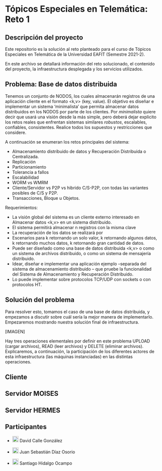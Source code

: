 # **Tópicos Especiales en Telemática: Reto 1**

## Descripción del proyecto

Este repositorio es la solución al reto planteado para el curso de Tópicos Especiales en Telemática de la Universidad EAFIT (Semestre 2021-2).

En este archivo se detallará información del reto solucionado, el contenido del proyecto, la infraestructura desplegada y los servicios utilizados.

## Problema: Base de datos distribuida

Tenemos un conjunto de NODOS, los cuales almacenarán registros de una aplicación cliente en el formato <k,v> (key, value). El objetivo es diseñar e implementar un sistema ‘minimalista’ que permita almacenar datos distribuidos en los NODOS por parte de los clientes. Por <i>minimalista</i> quiere decir que usará una visión desde la más simple, pero deberá dejar explicito los retos reales que enfrentan sistemas similares <i>robustos</i>, escalables, confiables, consistentes. Realice todos los supuestos y restricciones que considere.

A continuación se enumeran los retos principales del sistema:

- Almacenamiento distribuido de datos y Recuperación Distribuida o Centralizada.
- Replicación
- Particionamiento
- Tolerancia a fallos
- Escalabilidad
- WORM vs WMRM
- Cliente/Servidor vs P2P vs hibrido C/S-P2P, con todas las variantes posibles de C/S y P2P.
- Transacciones, Bloque u Objetos.

Requerimientos:
- La visión global del sistema es un cliente externo interesado en Almacenar datos <k,v> en un sistema distribuido.
- El sistema permitirá almacenar n registros con la misma clave <k>
- La recuperación de los datos se realizará por <k>
- Escenarios para k retornando un solo valor, k retornando algunos datos, k retornando muchos datos, k retornando gran cantidad de datos.
- Puede ser diseñado como una base de datos distribuida <k,v> o como un sistema de archivos distribuido, o como un sistema de mensajería distribuido.
- Idear, diseñar e implementar una aplicación ejemplo –separada del sistema de almacenamiento distribuido – que    pruebe la funcionalidad del Sistema de Almacenamiento y Recuperación Distribuido.
- Lo puede implementar sobre protocolos TCP/UDP con sockets o con protocolos HT.

## Solución del problema

Para resolver esto, tomamos el caso de una base de datos distribuida, y empezamos a discutir sobre cuál sería la mejor manera de implementarlo. Empezaremos mostrando nuestra solución final de infraestructura.

[IMAGEN]

Hay tres operaciones elementales por definir en este problema UPLOAD (cargar archivos), READ (leer archivos) y DELETE (eliminar archivos). Explicaremos, a continuación, la participación de los diferentes actores de esta infraestructura (las máquinas instanciadas) en las distintas operaciones.

## Cliente

## Servidor MOISES

## Servidor HERMES



## Participantes

- <a href="https://github.com/dcalleg707"><img src="https://image.flaticon.com/icons/png/512/25/25231.png" width=20></a> David Calle González

- <a href="https://github.com/juansedo"><img src="https://image.flaticon.com/icons/png/512/25/25231.png" width=20></a> Juan Sebastián Díaz Osorio 

- <a href="https://github.com/sanhidalgoo"><img src="https://image.flaticon.com/icons/png/512/25/25231.png" width=20></a> Santiago Hidalgo Ocampo 

